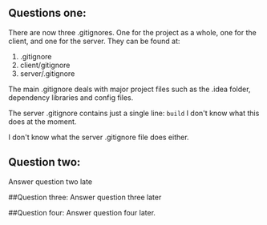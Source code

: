 ## Questions one:
There are now three .gitignores. One for the project as a whole, one for the client, and one for the server. They can be found at:
1) .gitignore
2) client/gitignore
3) server/.gitignore

The main .gitignore deals with major project files such as the .idea folder, dependency libraries and config files.

The server .gitignore contains just a single line: `build` I don't know what this does at the moment.

I don't know what the server .gitignore file does either.

## Question two:
Answer question two late

##Question three:
Answer question three later

##Question four:
Answer question four later.
